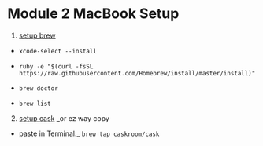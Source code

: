 # Module 2 MacBook Setup

1. [setup brew](https://coolestguidesontheplanet.com/installing-homebrew-on-os-x-el-capitan-10-11-package-manager-for-unix-apps/) 

 * `xcode-select --install`

 * `ruby -e "$(curl -fsSL https://raw.githubusercontent.com/Homebrew/install/master/install)"`

 * `brew doctor`

 * `brew list`

2. [setup cask](https://caskroom.github.io) _or ez way copy  
 * paste in Terminal:_ `brew tap caskroom/cask`
